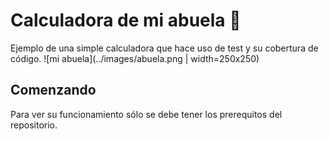 # Calculadora de mi abuela 🚀

Ejemplo de una simple calculadora que hace uso de test y su cobertura de código. 
![mi abuela](../images/abuela.png | width=250x250)
## Comenzando 

Para ver su funcionamiento sólo se debe tener los prerequitos del repositorio.

